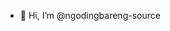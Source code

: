 - 👋 Hi, I’m @ngodingbareng-source

<!---
ngodingbareng-source/ngodingbareng-source is a ✨ special ✨ repository because its `README.md` (this file) appears on your GitHub profile.
You can click the Preview link to take a look at your changes.
--->
